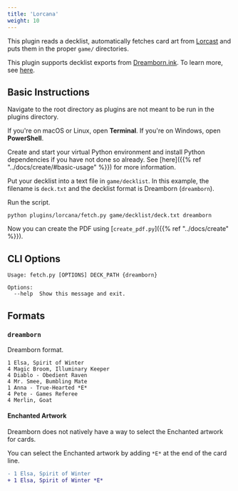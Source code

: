 ```yaml
---
title: 'Lorcana'
weight: 10
---
```


This plugin reads a decklist, automatically fetches card art from [Lorcast](https://lorcast.com) and puts them in the proper `game/` directories.

This plugin supports decklist exports from [Dreamborn.ink](https://dreamborn.ink). To learn more, see [here](#formats).

## Basic Instructions

Navigate to the root directory as plugins are not meant to be run in the plugins directory.

If you're on macOS or Linux, open **Terminal**. If you're on Windows, open **PowerShell**.

Create and start your virtual Python environment and install Python dependencies if you have not done so already. See [here]({{% ref "../docs/create/#basic-usage" %}}) for more information.

Put your decklist into a text file in `game/decklist`. In this example, the filename is `deck.txt` and the decklist format is Dreamborn (`dreamborn`).

Run the script.

```shell
python plugins/lorcana/fetch.py game/decklist/deck.txt dreamborn
```

Now you can create the PDF using [`create_pdf.py`]({{% ref "../docs/create" %}}).

## CLI Options

```
Usage: fetch.py [OPTIONS] DECK_PATH {dreamborn}

Options:
  --help  Show this message and exit.
```

## Formats

### `dreamborn`

Dreamborn format.

```
1 Elsa, Spirit of Winter
4 Magic Broom, Illuminary Keeper
4 Diablo - Obedient Raven
4 Mr. Smee, Bumbling Mate
1 Anna - True-Hearted *E*
4 Pete - Games Referee
4 Merlin, Goat
```

#### Enchanted Artwork

Dreamborn does not natively have a way to select the Enchanted artwork for cards.

You can select the Enchanted artwork by adding `*E*` at the end of the card line.

```diff
- 1 Elsa, Spirit of Winter
+ 1 Elsa, Spirit of Winter *E*
```